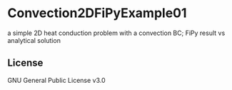 # Convection2DFiPyExample01
a simple 2D heat conduction problem with a convection BC; FiPy result vs analytical solution

## License

GNU General Public License v3.0
